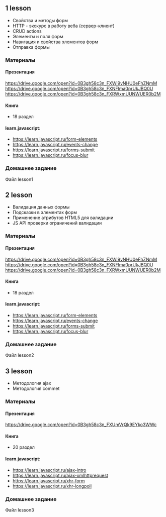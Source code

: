 ## 1 lesson

* Свойства и методы форм
* HTTP - экскурс в работу веба (сервер-клиент)
* CRUD actions 
* Элементы и поля форм
* Навигация и свойства элементов форм
* Отправка формы

### Материалы

#### Презентация

https://drive.google.com/open?id=0B3gh58c3n_FXWl9vNHU0eFhZNmM
https://drive.google.com/open?id=0B3gh58c3n_FXNFlma0prUkJBQ0U
https://drive.google.com/open?id=0B3gh58c3n_FXRWxmUUNWUER0b2M

#### Книга

* 18 раздел

#### learn.javascript:

* https://learn.javascript.ru/form-elements
* https://learn.javascript.ru/events-change
* https://learn.javascript.ru/forms-submit
* https://learn.javascript.ru/focus-blur

### Домашнее задание

Файл lesson1

## 2 lesson

* Валидация данных формы
* Подсказки в элементах форм
* Применение атрибутов HTML5 для валидации
* JS API проверки ограничений валидации

### Материалы

#### Презентация

https://drive.google.com/open?id=0B3gh58c3n_FXWl9vNHU0eFhZNmM
https://drive.google.com/open?id=0B3gh58c3n_FXNFlma0prUkJBQ0U
https://drive.google.com/open?id=0B3gh58c3n_FXRWxmUUNWUER0b2M

#### Книга

* 18 раздел

#### learn.javascript:

* https://learn.javascript.ru/form-elements
* https://learn.javascript.ru/events-change
* https://learn.javascript.ru/forms-submit
* https://learn.javascript.ru/focus-blur

### Домашнее задание

Файл lesson2

## 3 lesson

* Методология ajax
* Методология commet

### Материалы

#### Презентация

https://drive.google.com/open?id=0B3gh58c3n_FXUmVrQk9EYko3WWc

#### Книга

* 20 раздел

#### learn.javascript:

* https://learn.javascript.ru/ajax-intro
* https://learn.javascript.ru/ajax-xmlhttprequest
* https://learn.javascript.ru/xhr-form
* https://learn.javascript.ru/xhr-longpoll

### Домашнее задание

Файл lesson3
